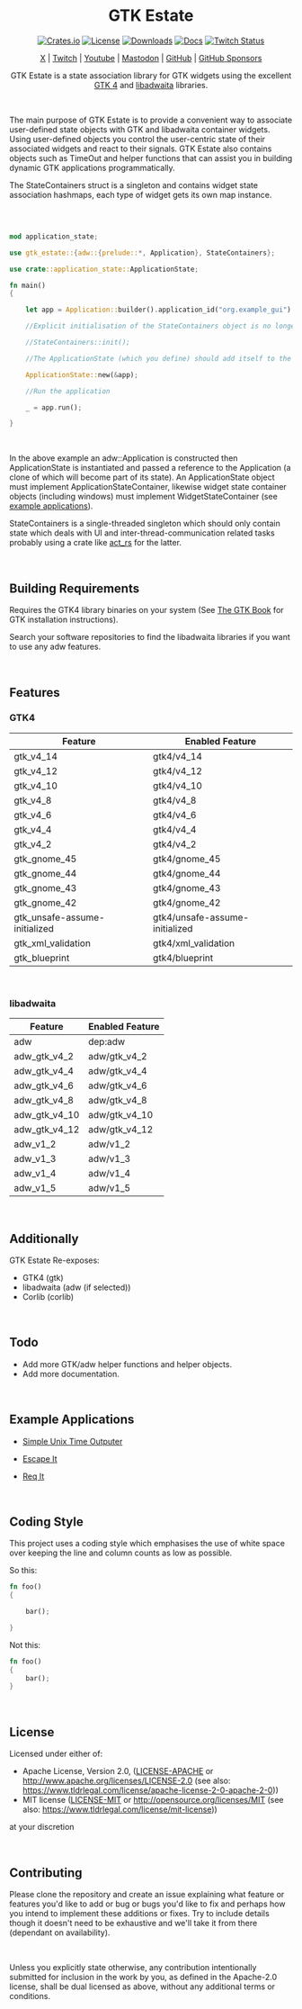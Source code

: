 <div align="center">

# GTK Estate

[![Crates.io](https://img.shields.io/crates/v/gtk_estate)](https://crates.io/crates/gtk_estate)
[![License](https://img.shields.io/badge/license-MIT%2FApache-blue)](#license)
[![Downloads](https://img.shields.io/crates/d/gtk_estate)](https://crates.io/crates/gtk_estate)
[![Docs](https://docs.rs/gtk_estate/badge.svg)](https://docs.rs/gtk_estate/latest/gtk_estate/)
[![Twitch Status](https://img.shields.io/twitch/status/coruscateor)](https://www.twitch.tv/coruscateor)

[X](https://twitter.com/Coruscateor) | 
[Twitch](https://www.twitch.tv/coruscateor) | 
[Youtube](https://www.youtube.com/@coruscateor) | 
[Mastodon](https://mastodon.social/@Coruscateor) | 
[GitHub](https://github.com/coruscateor) | 
[GitHub Sponsors](https://github.com/sponsors/coruscateor)

GTK Estate is a state association library for GTK widgets using the excellent [GTK 4](https://crates.io/crates/gtk4) and [libadwaita](https://crates.io/crates/libadwaita) libraries.

</div>

</br>

The main purpose of GTK Estate is to provide a convenient way to associate user-defined state objects with GTK and libadwaita container widgets. Using user-defined objects you control the user-centric state of their associated widgets and react to their signals. GTK Estate also contains objects such as TimeOut and helper functions that can assist you in building dynamic GTK applications programmatically.

The StateContainers struct is a singleton and contains widget state association hashmaps, each type of widget gets its own map instance.

</br>

```rust

mod application_state;

use gtk_estate::{adw::{prelude::*, Application}, StateContainers};

use crate::application_state::ApplicationState;

fn main()
{

    let app = Application::builder().application_id("org.example_gui").build();

    //Explicit initialisation of the StateContainers object is no longer required as of v0.3.0.

    //StateContainers::init();

    //The ApplicationState (which you define) should add itself to the StateContainers instance from within its own constructor.

    ApplicationState::new(&app);

    //Run the application

    _ = app.run();

}

```

</br>

In the above example an adw::Application is constructed then ApplicationState is instantiated and passed a reference to the Application (a clone of which will become part of its state). An ApplicationState object must implement ApplicationStateContainer, likewise widget state container objects (including windows) must implement WidgetStateContainer (see [example applications](#example-applications)).

StateContainers is a single-threaded singleton which should only contain state which deals with UI and inter-thread-communication related tasks probably using a crate like [act_rs](https://crates.io/crates/act_rs) for the latter.

</br>

## Building Requirements

Requires the GTK4 library binaries on your system (See [The GTK Book](https://gtk-rs.org/gtk4-rs/stable/latest/book/installation.html) for GTK installation instructions).

Search your software repositories to find the libadwaita libraries if you want to use any adw features.

</br>

## Features

### GTK4

| Feature | Enabled Feature |
|---------|-----
| gtk_v4_14 | gtk4/v4_14 |
| gtk_v4_12 | gtk4/v4_12 |
| gtk_v4_10 | gtk4/v4_10 |
| gtk_v4_8 |  gtk4/v4_8  |
| gtk_v4_6 |  gtk4/v4_6  |
| gtk_v4_4 |  gtk4/v4_4  |
| gtk_v4_2 |  gtk4/v4_2  |
| gtk_gnome_45 | gtk4/gnome_45 |
| gtk_gnome_44 | gtk4/gnome_44 |
| gtk_gnome_43 | gtk4/gnome_43 |
| gtk_gnome_42 | gtk4/gnome_42 |
| gtk_unsafe-assume-initialized | gtk4/unsafe-assume-initialized |
| gtk_xml_validation | gtk4/xml_validation |
| gtk_blueprint | gtk4/blueprint |

</br>

### libadwaita

| Feature | Enabled Feature |
|---------|-----
| adw | dep:adw |
| adw_gtk_v4_2 | adw/gtk_v4_2 |
| adw_gtk_v4_4 | adw/gtk_v4_4 |
| adw_gtk_v4_6 | adw/gtk_v4_6 |
| adw_gtk_v4_8 | adw/gtk_v4_8 |
| adw_gtk_v4_10 | adw/gtk_v4_10 |
| adw_gtk_v4_12 | adw/gtk_v4_12 |
| adw_v1_2 | adw/v1_2 |
| adw_v1_3 | adw/v1_3 |
| adw_v1_4 | adw/v1_4 |
| adw_v1_5 | adw/v1_5 |

</br>

## Additionally

GTK Estate Re-exposes:

- GTK4 (gtk)
- libadwaita (adw (if selected))
- Corlib (corlib)

</br>

## Todo

- Add more GTK/adw helper functions and helper objects.
- Add more documentation.

</br>

## Example Applications

- [Simple Unix Time Outputer](https://github.com/coruscateor/simple_unix_time_outputer)

- [Escape It](https://crates.io/crates/escape_it)

- [Req It](https://crates.io/crates/req_it)

</br>

## Coding Style

This project uses a coding style which emphasises the use of white space over keeping the line and column counts as low as possible.

So this:

```rust
fn foo()
{

    bar();

}

```

Not this:

```rust
fn foo()
{
    bar();
}

```

<br/>

## License

Licensed under either of:

- Apache License, Version 2.0, ([LICENSE-APACHE](./LICENSE-APACHE) or http://www.apache.org/licenses/LICENSE-2.0 (see also: https://www.tldrlegal.com/license/apache-license-2-0-apache-2-0))
- MIT license ([LICENSE-MIT](./LICENSE-MIT) or http://opensource.org/licenses/MIT (see also: https://www.tldrlegal.com/license/mit-license))

at your discretion

<br/>

## Contributing

Please clone the repository and create an issue explaining what feature or features you'd like to add or bug or bugs you'd like to fix and perhaps how you intend to implement these additions or fixes. Try to include details though it doesn't need to be exhaustive and we'll take it from there (dependant on availability).

<br/>

Unless you explicitly state otherwise, any contribution intentionally submitted for inclusion in the work by you, as defined in the Apache-2.0 license, shall be dual licensed as above, without any additional terms or conditions.
